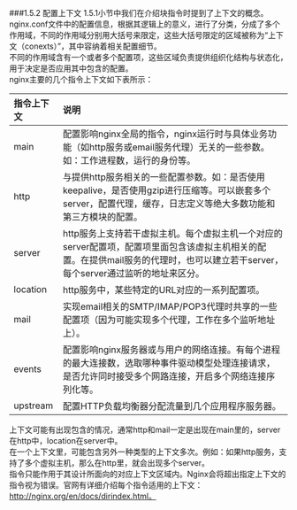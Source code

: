###1.5.2 配置上下文
1.5.1小节中我们在介绍块指令时提到了上下文的概念。  
nginx.conf文件中的配置信息，根据其逻辑上的意义，进行了分类，分成了多个作用域，不同的作用域分别用大括号来限定，这些大括号限定的区域被称为“上下文（conexts）”，其中容纳着相关配置细节。  
不同的作用域含有一个或者多个配置项，这些区域负责提供组织化结构与状态化，用于决定是否应用其中包含的配置。  
nginx主要的几个指令上下文如下表所示：

| 指令上下文| 说明 |
| :--- | :--- |
|main|配置影响nginx全局的指令，nginx运行时与具体业务功能（如http服务或email服务代理）无关的一些参数。如：工作进程数，运行的身份等。<br>|
|http|与提供http服务相关的一些配置参数。如：是否使用keepalive，是否使用gzip进行压缩等。可以嵌套多个server，配置代理，缓存，日志定义等绝大多数功能和第三方模块的配置。<br>|
|server|http服务上支持若干虚拟主机。每个虚拟主机一个对应的server配置项，配置项里面包含该虚拟主机相关的配置。在提供mail服务的代理时，也可以建立若干server，每个server通过监听的地址来区分。<br>|
|location|http服务中，某些特定的URL对应的一系列配置项。<br>|
|mail|实现email相关的SMTP/IMAP/POP3代理时共享的一些配置项（因为可能实现多个代理，工作在多个监听地址上）。<br>|
|events|配置影响nginx服务器或与用户的网络连接。有每个进程的最大连接数，选取哪种事件驱动模型处理连接请求，是否允许同时接受多个网路连接，开启多个网络连接序列化等。<br>|
|upstream|配置HTTP负载均衡器分配流量到几个应用程序服务器。<br>|
上下文可能有出现包含的情况，通常http和mail一定是出现在main里的，server在http中，location在server中。  
在一个上下文里，可能包含另外一种类型的上下文多次。例如：如果http服务，支持了多个虚拟主机，那么在http里，就会出现多个server。  
指令只能作用于其设计所面向的对应上下文区域内。Nginx会将超出指定上下文的指令视为错误。官网有详细介绍每个指令适用的上下文：http://nginx.org/en/docs/dirindex.html。